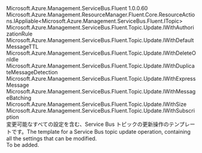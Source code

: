 <Type Name="IUpdate" FullName="Microsoft.Azure.Management.ServiceBus.Fluent.Topic.Update.IUpdate">
  <TypeSignature Language="C#" Value="public interface IUpdate : Microsoft.Azure.Management.ResourceManager.Fluent.Core.ResourceActions.IAppliable&lt;Microsoft.Azure.Management.ServiceBus.Fluent.ITopic&gt;, Microsoft.Azure.Management.ServiceBus.Fluent.Topic.Update.IWithAuthorizationRule, Microsoft.Azure.Management.ServiceBus.Fluent.Topic.Update.IWithDefaultMessageTTL, Microsoft.Azure.Management.ServiceBus.Fluent.Topic.Update.IWithDeleteOnIdle, Microsoft.Azure.Management.ServiceBus.Fluent.Topic.Update.IWithDuplicateMessageDetection, Microsoft.Azure.Management.ServiceBus.Fluent.Topic.Update.IWithExpressMessage, Microsoft.Azure.Management.ServiceBus.Fluent.Topic.Update.IWithMessageBatching, Microsoft.Azure.Management.ServiceBus.Fluent.Topic.Update.IWithSize, Microsoft.Azure.Management.ServiceBus.Fluent.Topic.Update.IWithSubscription" />
  <TypeSignature Language="ILAsm" Value=".class public interface auto ansi abstract IUpdate implements class Microsoft.Azure.Management.ResourceManager.Fluent.Core.ResourceActions.IAppliable`1&lt;class Microsoft.Azure.Management.ServiceBus.Fluent.ITopic&gt;, class Microsoft.Azure.Management.ResourceManager.Fluent.Core.ResourceActions.IIndexable, class Microsoft.Azure.Management.ServiceBus.Fluent.Topic.Update.IWithAuthorizationRule, class Microsoft.Azure.Management.ServiceBus.Fluent.Topic.Update.IWithDefaultMessageTTL, class Microsoft.Azure.Management.ServiceBus.Fluent.Topic.Update.IWithDeleteOnIdle, class Microsoft.Azure.Management.ServiceBus.Fluent.Topic.Update.IWithDuplicateMessageDetection, class Microsoft.Azure.Management.ServiceBus.Fluent.Topic.Update.IWithExpressMessage, class Microsoft.Azure.Management.ServiceBus.Fluent.Topic.Update.IWithMessageBatching, class Microsoft.Azure.Management.ServiceBus.Fluent.Topic.Update.IWithSize, class Microsoft.Azure.Management.ServiceBus.Fluent.Topic.Update.IWithSubscription" />
  <TypeSignature Language="DocId" Value="T:Microsoft.Azure.Management.ServiceBus.Fluent.Topic.Update.IUpdate" />
  <TypeSignature Language="VB.NET" Value="Public Interface IUpdate&#xA;Implements IAppliable(Of ITopic), IWithAuthorizationRule, IWithDefaultMessageTTL, IWithDeleteOnIdle, IWithDuplicateMessageDetection, IWithExpressMessage, IWithMessageBatching, IWithSize, IWithSubscription" />
  <TypeSignature Language="F#" Value="type IUpdate = interface&#xA;    interface IAppliable&lt;ITopic&gt;&#xA;    interface IIndexable&#xA;    interface IWithSize&#xA;    interface IWithDeleteOnIdle&#xA;    interface IWithDefaultMessageTTL&#xA;    interface IWithExpressMessage&#xA;    interface IWithMessageBatching&#xA;    interface IWithDuplicateMessageDetection&#xA;    interface IWithSubscription&#xA;    interface IWithAuthorizationRule" />
  <AssemblyInfo>
    <AssemblyName>Microsoft.Azure.Management.ServiceBus.Fluent</AssemblyName>
    <AssemblyVersion>1.0.0.60</AssemblyVersion>
  </AssemblyInfo>
  <Interfaces>
    <Interface>
      <InterfaceName>Microsoft.Azure.Management.ResourceManager.Fluent.Core.ResourceActions.IAppliable&lt;Microsoft.Azure.Management.ServiceBus.Fluent.ITopic&gt;</InterfaceName>
    </Interface>
    <Interface>
      <InterfaceName>Microsoft.Azure.Management.ServiceBus.Fluent.Topic.Update.IWithAuthorizationRule</InterfaceName>
    </Interface>
    <Interface>
      <InterfaceName>Microsoft.Azure.Management.ServiceBus.Fluent.Topic.Update.IWithDefaultMessageTTL</InterfaceName>
    </Interface>
    <Interface>
      <InterfaceName>Microsoft.Azure.Management.ServiceBus.Fluent.Topic.Update.IWithDeleteOnIdle</InterfaceName>
    </Interface>
    <Interface>
      <InterfaceName>Microsoft.Azure.Management.ServiceBus.Fluent.Topic.Update.IWithDuplicateMessageDetection</InterfaceName>
    </Interface>
    <Interface>
      <InterfaceName>Microsoft.Azure.Management.ServiceBus.Fluent.Topic.Update.IWithExpressMessage</InterfaceName>
    </Interface>
    <Interface>
      <InterfaceName>Microsoft.Azure.Management.ServiceBus.Fluent.Topic.Update.IWithMessageBatching</InterfaceName>
    </Interface>
    <Interface>
      <InterfaceName>Microsoft.Azure.Management.ServiceBus.Fluent.Topic.Update.IWithSize</InterfaceName>
    </Interface>
    <Interface>
      <InterfaceName>Microsoft.Azure.Management.ServiceBus.Fluent.Topic.Update.IWithSubscription</InterfaceName>
    </Interface>
  </Interfaces>
  <Docs>
    <summary>
            <span data-ttu-id="a5b93-101">変更可能なすべての設定を含む、Service Bus トピックの更新操作のテンプレートです。</span><span class="sxs-lookup"><span data-stu-id="a5b93-101">The template for a Service Bus topic update operation, containing all the settings that can be modified.</span></span>
            </summary>
    <remarks>To be added.</remarks>
  </Docs>
  <Members />
</Type>